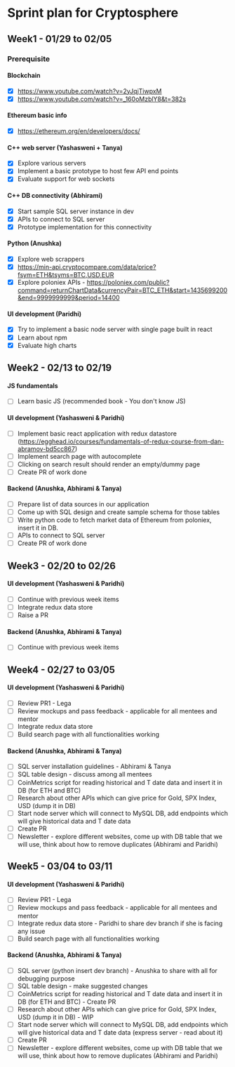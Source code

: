 # Sprint plan for Cryptosphere

## Week1 - 01/29 to 02/05

### Prerequisite
#### Blockchain
- [X] https://www.youtube.com/watch?v=2yJqjTiwpxM
- [X] https://www.youtube.com/watch?v=_160oMzblY8&t=382s

#### Ethereum basic info
- [X] https://ethereum.org/en/developers/docs/

#### C++ web server (Yashasweni + Tanya)
- [X] Explore various servers
- [X] Implement a basic prototype to host few API end points
- [X] Evaluate support for web sockets 

#### C++ DB connectivity (Abhirami)
- [X] Start sample SQL server instance in dev
- [X] APIs to connect to SQL server
- [X] Prototype implementation for this connectivity

#### Python (Anushka)
- [X] Explore web scrappers
- [X] https://min-api.cryptocompare.com/data/price?fsym=ETH&tsyms=BTC,USD,EUR
- [X] Explore poloniex APIs - https://poloniex.com/public?command=returnChartData&currencyPair=BTC_ETH&start=1435699200&end=9999999999&period=14400

#### UI development (Paridhi)
- [X] Try to implement a basic node server with single page built in react
- [X] Learn about npm
- [X] Evaluate high charts

## Week2 - 02/13 to 02/19

#### JS fundamentals
- [ ] Learn basic JS (recommended book - You don't know JS)

#### UI development (Yashasweni & Paridhi)
- [ ] Implement basic react application with redux datastore (https://egghead.io/courses/fundamentals-of-redux-course-from-dan-abramov-bd5cc867)
- [ ] Implement search page with autocomplete
- [ ] Clicking on search result should render an empty/dummy page
- [ ] Create PR of work done

#### Backend (Anushka, Abhirami & Tanya)
- [ ] Prepare list of data sources in our application
- [ ] Come up with SQL design and create sample schema for those tables
- [ ] Write python code to fetch market data of Ethereum from poloniex, insert it in DB.
- [ ] APIs to connect to SQL server
- [ ] Create PR of work done

## Week3 - 02/20 to 02/26

#### UI development (Yashasweni & Paridhi)
- [ ] Continue with previous week items
- [ ] Integrate redux data store
- [ ] Raise a PR

#### Backend (Anushka, Abhirami & Tanya)
- [ ] Continue with previous week items


## Week4 - 02/27 to 03/05

#### UI development (Yashasweni & Paridhi)
- [ ] Review PR1 - Lega
- [ ] Review mockups and pass feedback - applicable for all mentees and mentor
- [ ] Integrate redux data store
- [ ] Build search page with all functionalities working

#### Backend (Anushka, Abhirami & Tanya)
- [ ] SQL server installation guidelines - Abhirami & Tanya
- [ ] SQL table design - discuss among all mentees
- [ ] CoinMetrics script for reading historical and T date data and insert it in DB (for ETH and BTC)
- [ ] Research about other APIs which can give price for Gold, SPX Index, USD (dump it in DB)
- [ ] Start node server which will connect to MySQL DB, add endpoints which will give historical data and T date data
- [ ] Create PR
- [ ] Newsletter - explore different websites, come up with DB table that we will use, think about how to remove duplicates (Abhirami and Paridhi)

## Week5 - 03/04 to 03/11

#### UI development (Yashasweni & Paridhi)
- [ ] Review PR1 - Lega
- [ ] Review mockups and pass feedback - applicable for all mentees and mentor
- [ ] Integrate redux data store - Paridhi to share dev branch if she is facing any issue
- [ ] Build search page with all functionalities working

#### Backend (Anushka, Abhirami & Tanya)
- [ ] SQL server (python insert dev branch) - Anushka to share with all for debugging purpose
- [ ] SQL table design - make suggested changes
- [ ] CoinMetrics script for reading historical and T date data and insert it in DB (for ETH and BTC) - Create PR
- [ ] Research about other APIs which can give price for Gold, SPX Index, USD (dump it in DB) - WIP
- [ ] Start node server which will connect to MySQL DB, add endpoints which will give historical data and T date data (express server - read about it)
- [ ] Create PR
- [ ] Newsletter - explore different websites, come up with DB table that we will use, think about how to remove duplicates (Abhirami and Paridhi)
